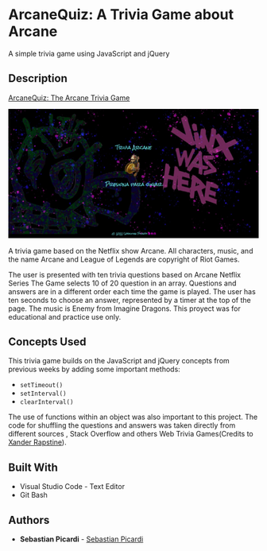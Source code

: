 # ArcaneQuiz: A Trivia Game about Arcane

A simple trivia game using JavaScript and jQuery

## Description

[ArcaneQuiz: The Arcane Trivia Game](https://sebastiap.github.io/ArcaneQuiz/)

![ArcaneQuiz: The Arcane Trivia Game](https://github.com/sebastiap/ArcaneQuiz/blob/main/assets/images/preview.PNG?raw=true)

A trivia game based on the Netflix show Arcane. All characters, music, and the name Arcane and League of Legends are copyright of Riot Games.

The user is presented with ten trivia questions based on Arcane Netflix Series
The Game selects 10 of 20 question in an array. Questions and answers are in a different order each time the game is played.
The user has ten seconds to choose an answer, represented by a timer at the top of the page.
The music is Enemy from Imagine Dragons.
This proyect was for educational and practice use only.

## Concepts Used

This trivia game builds on the JavaScript and jQuery concepts from previous weeks by adding some important methods:

- `setTimeout()`
- `setInterval()`
- `clearInterval()`

The use of functions within an object was also important to this project. The code for shuffling the questions and answers was taken directly from different sources , Stack Overflow and others Web Trivia Games(Credits to [Xander Rapstine](https://github.com/Xandromus)).

## Built With

- Visual Studio Code - Text Editor
- Git Bash

## Authors
- **Sebastian Picardi** - [Sebastian Picardi](https://github.com/sebastiap)
